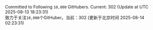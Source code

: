 Committed to Following `10,000` GitHubers. Current: <!-- FOLLOWING_COUNT -->302<!-- FOLLOWING_COUNT --> (Update at UTC <!-- LAST_UPDATED -->2025-08-13 18:23:31<!-- LAST_UPDATED -->)<br>
致力于关注`10,000`个GitHuber。当前：<!-- FOLLOWING_COUNT -->302<!-- FOLLOWING_COUNT --> (更新于北京时间 <!-- LAST_UPDATED_CST -->2025-08-14 02:23:31<!-- LAST_UPDATED_CST -->)
